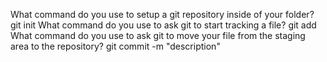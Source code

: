 What command do you use to setup a git repository inside of your folder?
git init
What command do you use to ask git to start tracking a file?
git add 
What command do you use to ask git to move your file from the staging area to the repository?
git commit -m "description"